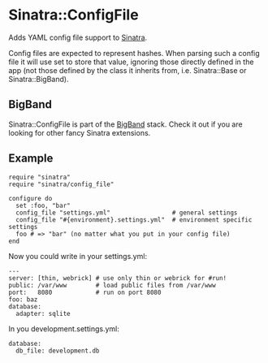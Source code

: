 Sinatra::ConfigFile
===================

Adds YAML config file support to [Sinatra](http://sinatrarb.com).

Config files are expected to represent hashes. When parsing such a config file it will use set to store that value,
ignoring those directly defined in the app (not those defined by the class it inherits from, i.e. Sinatra::Base or
Sinatra::BigBand).

BigBand
-------

Sinatra::ConfigFile is part of the [BigBand](http://github.com/rkh/big_band) stack.
Check it out if you are looking for other fancy Sinatra extensions.

Example
-------

    require "sinatra"
    require "sinatra/config_file"

    configure do
      set :foo, "bar"
      config_file "settings.yml"                 # general settings
      config_file "#{environment}.settings.yml"  # environment specific settings
      foo # => "bar" (no matter what you put in your config file)
    end

Now you could write in your settings.yml:

    ---
    server: [thin, webrick] # use only thin or webrick for #run!
    public: /var/www        # load public files from /var/www
    port:   8080            # run on port 8080
    foo: baz
    database:
      adapter: sqlite

In you development.settings.yml:

    database:
      db_file: development.db